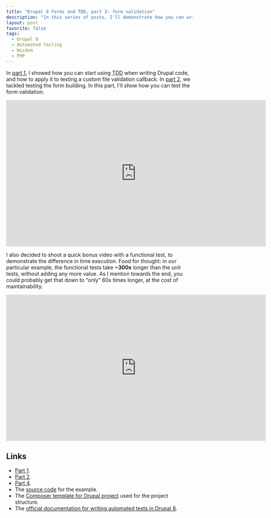 ```yaml
---
title: "Drupal 8 Forms and TDD, part 3: form validation"
description: "In this series of posts, I'll demonstrate how you can write forms in Drupal while using true TDD. In this third part, we'll talk about testing how the form is validated."
layout: post
favorite: false
tags:
  - Drupal 8
  - Automated Testing
  - Wisdom
  - PHP
---
```


In [part 1](/lore/2018/01/29/drupal-forms-and-tdd-part-1-file-validation/), I showed how you can start using <abbr title="Test Driven Development">TDD</abbr> when writing Drupal code, and how to apply it to testing a custom file validation callback. In [part 2](/lore/2018/02/05/drupal-forms-and-tdd-part-2-form-building/), we tackled testing the form building. In this part, I'll show how you can test the form validation.

<iframe src="https://www.youtube.com/embed/yLpNHiTVlhY" width="700" height="394" frameborder="0" allow="autoplay; encrypted-media" allowfullscreen></iframe>

I also decided to shoot a quick bonus video with a functional test, to demonstrate the difference in time execution. Food for thought: in our particular example, the functional tests take **~300x** longer than the unit tests, without adding any more value. As I mention towards the end, you could probably get that down to &ldquo;only&rdquo; 60x times longer, at the cost of maintainability.

<iframe src="https://www.youtube.com/embed/Mze8aLFecp0" width="700" height="394" frameborder="0" allow="autoplay; encrypted-media" allowfullscreen></iframe>

## Links

* [Part 1](/lore/2018/01/29/drupal-forms-and-tdd-part-1-file-validation/).
* [Part 2](/lore/2018/02/05/drupal-forms-and-tdd-part-2-form-building/).
* [Part 4](/lore/2018/02/19/drupal-forms-and-tdd-part-4-form-submission/).
* The [source code](https://github.com/wadmiraal/drupal8_tdd_form_validation) for the example.
* The [Composer template for Drupal project](https://github.com/drupal-composer/drupal-project) used for the project structure.
* The [official documentation for writing automated tests in Drupal 8](https://api.drupal.org/api/drupal/core%21core.api.php/group/testing/8.5.x).
